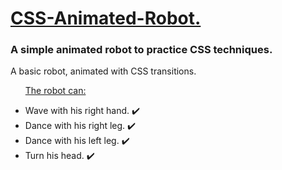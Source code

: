 <h1> <ins> CSS-Animated-Robot. </ins> </h1>
<h3>A simple animated robot to practice CSS techniques.</h3>
<p> A basic robot, animated with CSS transitions. </p>

<ul>
  <p> <ins> The robot can: </ins> </p>
  <li> Wave with his right hand. ✔️ </li>
  <li> Dance with his right leg. ✔️ </li>
  <li> Dance with his left leg. ✔️ </li>
  <li> Turn his head. ✔️ </li>
</ul>
